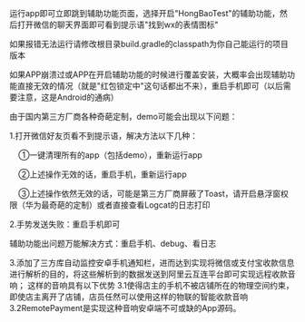 运行app即可立即跳到辅助功能页面，选择开启"HongBaoTest"的辅助功能，然后打开微信的聊天界面即可看到提示语"找到wx的表情图标"

如果报错无法运行请修改根目录build.gradle的classpath为你自己能运行的项目版本

如果APP崩溃过或APP在开启辅助功能的时候进行覆盖安装，大概率会出现辅助功能直接无效的情况（就是"红包锁定中"这句话都出不来），重启手机即可（以后需要注意，这是Android的通病）

由于国内第三方厂商各种奇葩定制，demo可能会出现以下问题：

1.打开微信好友页看不到提示语，解决方法以下几种：

    ①一键清理所有的app（包括demo），重新运行app

    ②上述操作无效的话，重启手机，重新运行app

    ③上述操作依然无效的话，可能是第三方厂商屏蔽了Toast，请开启悬浮窗权限（华为最奇葩的定制）或者直接查看Logcat的日志打印

2.手势发送失败：重启手机即可

辅助功能出问题万能解决方式：重启手机、debug、看日志

3.添加了三方库自动监控安卓手机通知栏，进而达到实现将微信或支付宝收款信息进行解析的目的，将这些解析到的数据发送到阿里云互连平台即可实现远程收款音响；
  这样的音响具有以下优势
  3.1使得店主的手机不被店铺所在的物理空间约束，即使店主离开了店铺，店员任然可以使用这样的物联的智能收款音响
  3.2RemotePayment是实现这种音响安卓端不可或缺的App源码。
